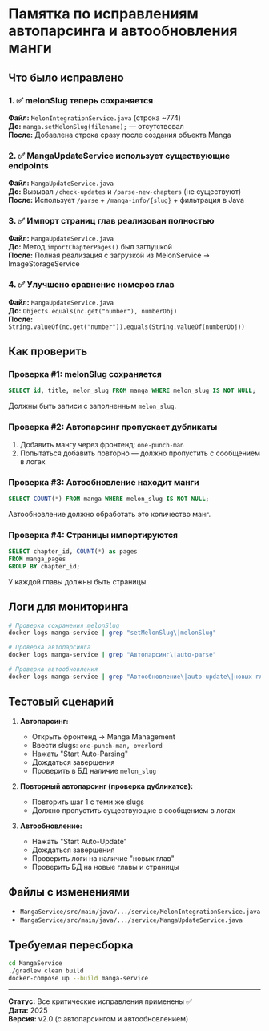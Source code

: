 # Памятка по исправлениям автопарсинга и автообновления манги

## Что было исправлено

### 1. ✅ melonSlug теперь сохраняется
**Файл:** `MelonIntegrationService.java` (строка ~774)  
**До:** `manga.setMelonSlug(filename);` — отсутствовал  
**После:** Добавлена строка сразу после создания объекта Manga

### 2. ✅ MangaUpdateService использует существующие endpoints
**Файл:** `MangaUpdateService.java`  
**До:** Вызывал `/check-updates` и `/parse-new-chapters` (не существуют)  
**После:** Использует `/parse` + `/manga-info/{slug}` + фильтрация в Java

### 3. ✅ Импорт страниц глав реализован полностью
**Файл:** `MangaUpdateService.java`  
**До:** Метод `importChapterPages()` был заглушкой  
**После:** Полная реализация с загрузкой из MelonService → ImageStorageService

### 4. ✅ Улучшено сравнение номеров глав
**Файл:** `MangaUpdateService.java`  
**До:** `Objects.equals(nc.get("number"), numberObj)`  
**После:** `String.valueOf(nc.get("number")).equals(String.valueOf(numberObj))`

## Как проверить

### Проверка #1: melonSlug сохраняется
```sql
SELECT id, title, melon_slug FROM manga WHERE melon_slug IS NOT NULL;
```
Должны быть записи с заполненным `melon_slug`.

### Проверка #2: Автопарсинг пропускает дубликаты
1. Добавить мангу через фронтенд: `one-punch-man`
2. Попытаться добавить повторно — должно пропустить с сообщением в логах

### Проверка #3: Автообновление находит манги
```sql
SELECT COUNT(*) FROM manga WHERE melon_slug IS NOT NULL;
```
Автообновление должно обработать это количество манг.

### Проверка #4: Страницы импортируются
```sql
SELECT chapter_id, COUNT(*) as pages 
FROM manga_pages 
GROUP BY chapter_id;
```
У каждой главы должны быть страницы.

## Логи для мониторинга

```bash
# Проверка сохранения melonSlug
docker logs manga-service | grep "setMelonSlug\|melonSlug"

# Проверка автопарсинга
docker logs manga-service | grep "Автопарсинг\|auto-parse"

# Проверка автообновления
docker logs manga-service | grep "Автообновление\|auto-update\|новых глав"
```

## Тестовый сценарий

1. **Автопарсинг:**
   - Открыть фронтенд → Manga Management
   - Ввести slugs: `one-punch-man, overlord`
   - Нажать "Start Auto-Parsing"
   - Дождаться завершения
   - Проверить в БД наличие `melon_slug`

2. **Повторный автопарсинг (проверка дубликатов):**
   - Повторить шаг 1 с теми же slugs
   - Должно пропустить существующие с сообщением в логах

3. **Автообновление:**
   - Нажать "Start Auto-Update"
   - Дождаться завершения
   - Проверить логи на наличие "новых глав"
   - Проверить БД на новые главы и страницы

## Файлы с изменениями

- `MangaService/src/main/java/.../service/MelonIntegrationService.java`
- `MangaService/src/main/java/.../service/MangaUpdateService.java`

## Требуемая пересборка

```bash
cd MangaService
./gradlew clean build
docker-compose up --build manga-service
```

---
**Статус:** Все критические исправления применены ✅  
**Дата:** 2025  
**Версия:** v2.0 (с автопарсингом и автообновлением)
